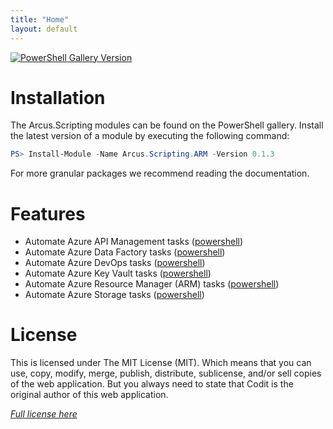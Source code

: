 ```yaml
---
title: "Home"
layout: default
---
```


[![PowerShell Gallery Version](https://img.shields.io/badge/powershell%20gallery-v0.1.3-orange)](https://www.powershellgallery.com/packages/Arcus.Scripting.ARM/0.1.3)

# Installation

The Arcus.Scripting modules can be found on the PowerShell gallery.
Install the latest version of a module by executing the following command:

```powershell
PS> Install-Module -Name Arcus.Scripting.ARM -Version 0.1.3
```

For more granular packages we recommend reading the documentation.

# Features

* Automate Azure API Management tasks ([powershell](features/powershell/azure-api-management))
* Automate Azure Data Factory tasks ([powershell](features/powershell/azure-data-factory))
* Automate Azure DevOps tasks ([powershell](features/powershell/azure-devops))
* Automate Azure Key Vault tasks ([powershell](features/powershell/azure-key-vault))
* Automate Azure Resource Manager (ARM) tasks ([powershell](features/powershell/arm))
* Automate Azure Storage tasks ([powershell](features/powershell/azure-storage))

# License
This is licensed under The MIT License (MIT). Which means that you can use, copy, modify, merge, publish, distribute, sublicense, and/or sell copies of the web application. But you always need to state that Codit is the original author of this web application.

*[Full license here](https://github.com/arcus-azure/arcus.scripting/blob/master/LICENSE)*

